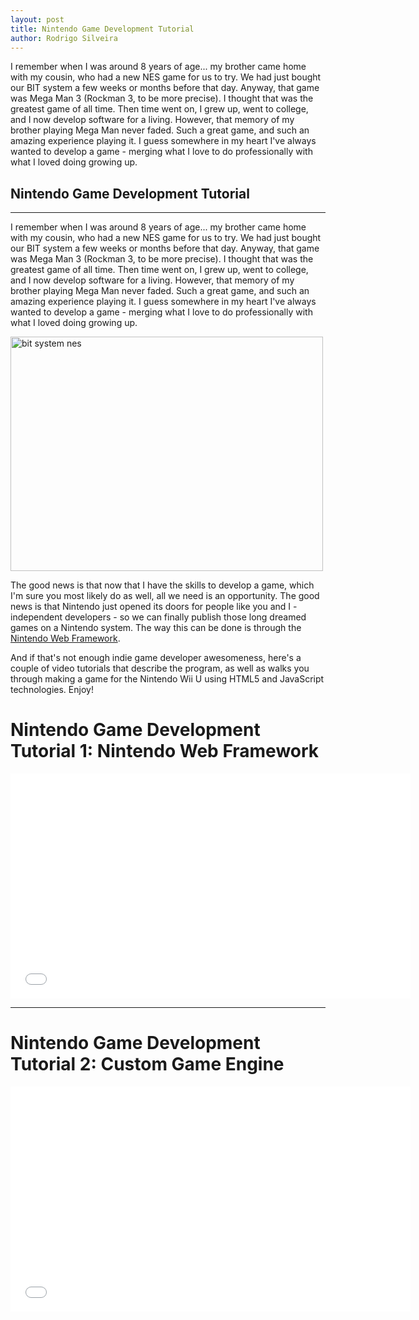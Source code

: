 ```yaml
---
layout: post
title: Nintendo Game Development Tutorial
author: Rodrigo Silveira
---
```


I remember when I was around 8 years of age... my brother came home with my cousin, who had a new NES game for us to try. We had just bought our BIT system a few weeks or months before that day. Anyway, that game was Mega Man 3 (Rockman 3, to be more precise). I thought that was the greatest game of all time. Then time went on, I grew up, went to college, and I now develop software for a living. However, that memory of my brother playing Mega Man never faded. Such a great game, and such an amazing experience playing it. I guess somewhere in my heart I've always wanted to develop a game - merging what I love to do professionally with what I loved doing growing up.

## Nintendo Game Development Tutorial
-----

I remember when I was around 8 years of age... my brother came home with my cousin, who had a new NES game for us to try. We had just bought our BIT system a few weeks or months before that day. Anyway, that game was Mega Man 3 (Rockman 3, to be more precise). I thought that was the greatest game of all time. Then time went on, I grew up, went to college, and I now develop software for a living. However, that memory of my brother playing Mega Man never faded. Such a great game, and such an amazing experience playing it. I guess somewhere in my heart I've always wanted to develop a game - merging what I love to do professionally with what I loved doing growing up.

<a href="http://rodrigo-silveira.com/wp-content/uploads/2013/11/bit-system-nes.jpg"><img class="alignleft size-full wp-image-674" alt="bit system nes" src="http://rodrigo-silveira.com/wp-content/uploads/2013/11/bit-system-nes.jpg" width="500" height="375" /></a>

The good news is that now that I have the skills to develop a game, which I'm sure you most likely do as well, all we need is an opportunity. The good news is that Nintendo just opened its doors for people like you and I - independent developers - so we can finally publish those long dreamed games on a Nintendo system. The way this can be done is through the <a href="https://wiiu-developers.nintendo.com/">Nintendo Web Framework</a>.

And if that's not enough indie game developer awesomeness, here's a couple of video tutorials that describe the program, as well as walks you through making a game for the Nintendo Wii U using HTML5 and JavaScript technologies. Enjoy!

<h1>Nintendo Game Development Tutorial 1: Nintendo Web Framework</h1>
<iframe width="640" height="360" src="//www.youtube.com/embed/dPEsL7U2fSw?list=SPGJDCzBP5j3x2JYfXFa_yv26IZ3Hv1_r4" frameborder="0" allowfullscreen></iframe>

<p><hr/><p>

<h1>Nintendo Game Development Tutorial 2: Custom Game Engine</h1>
<iframe width="640" height="360" src="//www.youtube.com/embed/Jr3607oMgOM?list=SPGJDCzBP5j3x2JYfXFa_yv26IZ3Hv1_r4" frameborder="0" allowfullscreen></iframe>